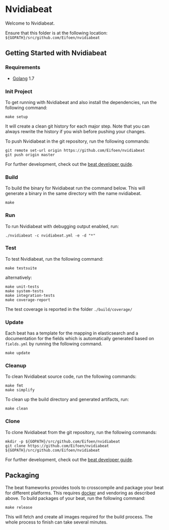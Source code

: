 # Nvidiabeat

Welcome to Nvidiabeat.

Ensure that this folder is at the following location:
`${GOPATH}/src/github.com/Eifoen/nvidiabeat`

## Getting Started with Nvidiabeat

### Requirements

* [Golang](https://golang.org/dl/) 1.7

### Init Project
To get running with Nvidiabeat and also install the
dependencies, run the following command:

```
make setup
```

It will create a clean git history for each major step. Note that you can always rewrite the history if you wish before pushing your changes.

To push Nvidiabeat in the git repository, run the following commands:

```
git remote set-url origin https://github.com/Eifoen/nvidiabeat
git push origin master
```

For further development, check out the [beat developer guide](https://www.elastic.co/guide/en/beats/libbeat/current/new-beat.html).

### Build

To build the binary for Nvidiabeat run the command below. This will generate a binary
in the same directory with the name nvidiabeat.

```
make
```


### Run

To run Nvidiabeat with debugging output enabled, run:

```
./nvidiabeat -c nvidiabeat.yml -e -d "*"
```


### Test

To test Nvidiabeat, run the following command:

```
make testsuite
```

alternatively:
```
make unit-tests
make system-tests
make integration-tests
make coverage-report
```

The test coverage is reported in the folder `./build/coverage/`

### Update

Each beat has a template for the mapping in elasticsearch and a documentation for the fields
which is automatically generated based on `fields.yml` by running the following command.

```
make update
```


### Cleanup

To clean  Nvidiabeat source code, run the following commands:

```
make fmt
make simplify
```

To clean up the build directory and generated artifacts, run:

```
make clean
```


### Clone

To clone Nvidiabeat from the git repository, run the following commands:

```
mkdir -p ${GOPATH}/src/github.com/Eifoen/nvidiabeat
git clone https://github.com/Eifoen/nvidiabeat ${GOPATH}/src/github.com/Eifoen/nvidiabeat
```


For further development, check out the [beat developer guide](https://www.elastic.co/guide/en/beats/libbeat/current/new-beat.html).


## Packaging

The beat frameworks provides tools to crosscompile and package your beat for different platforms. This requires [docker](https://www.docker.com/) and vendoring as described above. To build packages of your beat, run the following command:

```
make release
```

This will fetch and create all images required for the build process. The whole process to finish can take several minutes.

